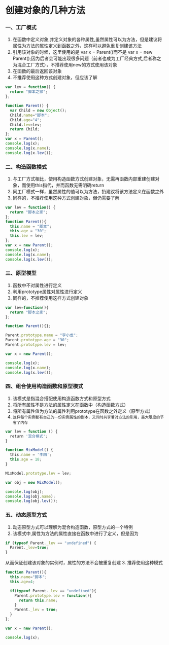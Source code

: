 # 创建对象的几种方法
### 一、工厂模式
1. 在函数中定义对象,并定义对象的各种属性,虽然属性可以为方法，但是建议将属性为方法的属性定义到函数之外，这样可以避免重复创建该方法
2. 引用该对象的时候，这里使用的是 var x = Parent()而不是 var x = new Parent();因为后者会可能出现很多问题（前者也成为工厂经典方式,后者称之为混合工厂方式），不推荐使用new的方式使用该对象
3. 在函数的最后返回该对象
4. 不推荐使用这种方式创建对象，但应该了解 

```js
var lev = function() { 
  return "脚本之家"; 
}; 

function Parent() { 
  var Child = new Object(); 
  Child.name="脚本"; 
  Child.age="4"; 
  Child.lev=lev; 
  return Child; 
}; 
var x = Parent();
console.log(x);
console.log(x.name);
console.log(x.lev());
```

### 二、构造函数模式
1. 与工厂方式相比，使用构造函数方式创建对象，无需再函数内部重建创建对象，而使用this指代，并而函数无需明确return
2. 同工厂模式一样，虽然属性的值可以为方法，扔建议将该方法定义在函数之外
3. 同样的，不推荐使用这种方式创建对象，但仍需要了解

```js
var lev = function() { 
  return "脚本之家"; 
}; 
function Parent(){ 
  this.name = "脚本";
  this.age = "30"; 
  this.lev = lev; 
}; 
var x = new Parent();
console.log(x);
console.log(x.name);
console.log(x.lev()); 
```
### 三、原型模型
1. 函数中不对属性进行定义
2. 利用prototype属性对属性进行定义
3. 同样的，不推荐使用这样方式创建对象

```js
var lev=function(){ 
  return "脚本之家";
};

function Parent(){}; 

Parent.prototype.name = "李小龙";
Parent.prototype.age = "30"; 
Parent.prototype.lev = lev;

var x = new Parent();

console.log(x);
console.log(x.name);
console.log(x.lev());
```
### 四、组合使用构造函数和原型模式
1. 该模式是指混合搭配使用构造函数方式和原型方式
2. 将所有属性不是方法的属性定义在函数中（构造函数方式）
3. 将所有属性值为方法的属性利用prototype在函数之外定义（原型方式）
4. `这样每个实例都有自己的一份实例属性的副本，又同时共享着对方法的引用，最大限度的节省了内存`

```js
var lev = function () {
  return '混合模式';
}

function MixModel() {
  this.name = '李四';
  this.age = 18;
}

MixModel.prototype.lev = lev;

var obj = new MixModel();

console.log(obj);
console.log(obj.name);
console.log(obj.lev());
```
### 五、动态原型方式
1. 动态原型方式可以理解为混合构造函数，原型方式的一个特例
2. 该模式中,属性为方法的属性直接在函数中进行了定义，但是因为
```js
if (typeof Parent._lev == "undefined") { 
  Parent._lev=true;
}
```
从而保证创建该对象的实例时，属性的方法不会被重复创建
3. 推荐使用这种模式
```js
function Parent(){ 
  this.name="脚本";
  this.age=4;

  if(typeof Parent._lev == "undefined"){
    Parent.prototype.lev = function(){
      return this.name;
    }
    Parent._lev = true;
  }
}; 

var x = new Parent();

console.log(x);
```
